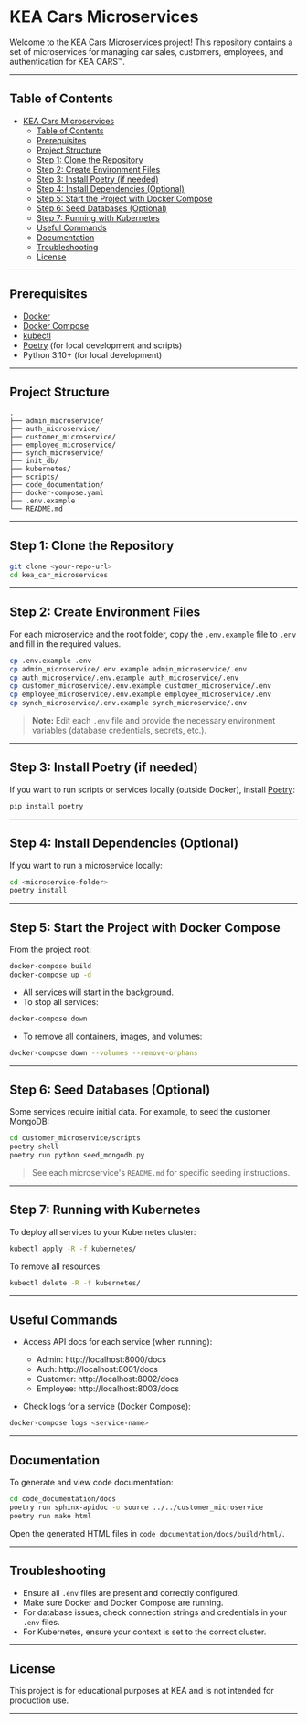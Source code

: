 # KEA Cars Microservices

Welcome to the KEA Cars Microservices project! This repository contains a set of microservices for managing car sales, customers, employees, and authentication for KEA CARS™.

---

## Table of Contents

- [KEA Cars Microservices](#kea-cars-microservices)
  - [Table of Contents](#table-of-contents)
  - [Prerequisites](#prerequisites)
  - [Project Structure](#project-structure)
  - [Step 1: Clone the Repository](#step-1-clone-the-repository)
  - [Step 2: Create Environment Files](#step-2-create-environment-files)
  - [Step 3: Install Poetry (if needed)](#step-3-install-poetry-if-needed)
  - [Step 4: Install Dependencies (Optional)](#step-4-install-dependencies-optional)
  - [Step 5: Start the Project with Docker Compose](#step-5-start-the-project-with-docker-compose)
  - [Step 6: Seed Databases (Optional)](#step-6-seed-databases-optional)
  - [Step 7: Running with Kubernetes](#step-7-running-with-kubernetes)
  - [Useful Commands](#useful-commands)
  - [Documentation](#documentation)
  - [Troubleshooting](#troubleshooting)
  - [License](#license)

---

## Prerequisites

- [Docker](https://www.docker.com/get-started)
- [Docker Compose](https://docs.docker.com/compose/)
- [kubectl](https://kubernetes.io/docs/tasks/tools/)
- [Poetry](https://python-poetry.org/) (for local development and scripts)
- Python 3.10+ (for local development)

---

## Project Structure

```
.
├── admin_microservice/
├── auth_microservice/
├── customer_microservice/
├── employee_microservice/
├── synch_microservice/
├── init_db/
├── kubernetes/
├── scripts/
├── code_documentation/
├── docker-compose.yaml
├── .env.example
└── README.md
```

---

## Step 1: Clone the Repository

```sh
git clone <your-repo-url>
cd kea_car_microservices
```

---

## Step 2: Create Environment Files

For each microservice and the root folder, copy the `.env.example` file to `.env` and fill in the required values.

```sh
cp .env.example .env
cp admin_microservice/.env.example admin_microservice/.env
cp auth_microservice/.env.example auth_microservice/.env
cp customer_microservice/.env.example customer_microservice/.env
cp employee_microservice/.env.example employee_microservice/.env
cp synch_microservice/.env.example synch_microservice/.env
```

> **Note:** Edit each `.env` file and provide the necessary environment variables (database credentials, secrets, etc.).

---

## Step 3: Install Poetry (if needed)

If you want to run scripts or services locally (outside Docker), install [Poetry](https://python-poetry.org/docs/#installation):

```sh
pip install poetry
```

---

## Step 4: Install Dependencies (Optional)

If you want to run a microservice locally:

```sh
cd <microservice-folder>
poetry install
```

---

## Step 5: Start the Project with Docker Compose

From the project root:

```sh
docker-compose build
docker-compose up -d
```

- All services will start in the background.
- To stop all services:

```sh
docker-compose down
```

- To remove all containers, images, and volumes:

```sh
docker-compose down --volumes --remove-orphans
```

---

## Step 6: Seed Databases (Optional)

Some services require initial data. For example, to seed the customer MongoDB:

```sh
cd customer_microservice/scripts
poetry shell
poetry run python seed_mongodb.py
```

> See each microservice's `README.md` for specific seeding instructions.

---

## Step 7: Running with Kubernetes

To deploy all services to your Kubernetes cluster:

```sh
kubectl apply -R -f kubernetes/
```

To remove all resources:

```sh
kubectl delete -R -f kubernetes/
```

---

## Useful Commands

- Access API docs for each service (when running):

  - Admin: http://localhost:8000/docs
  - Auth: http://localhost:8001/docs
  - Customer: http://localhost:8002/docs
  - Employee: http://localhost:8003/docs
  

- Check logs for a service (Docker Compose):

```sh
docker-compose logs <service-name>
```

---

## Documentation

To generate and view code documentation:

```sh
cd code_documentation/docs
poetry run sphinx-apidoc -o source ../../customer_microservice
poetry run make html
```

Open the generated HTML files in `code_documentation/docs/build/html/`.

---

## Troubleshooting

- Ensure all `.env` files are present and correctly configured.
- Make sure Docker and Docker Compose are running.
- For database issues, check connection strings and credentials in your `.env` files.
- For Kubernetes, ensure your context is set to the correct cluster.

---

## License

This project is for educational purposes at KEA and is not intended for production use.

---
